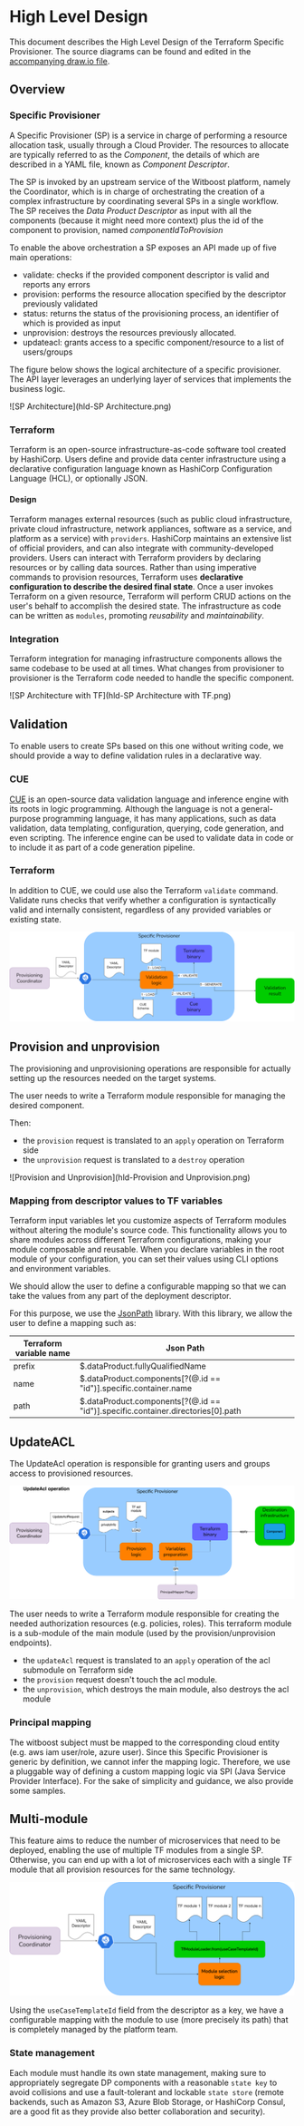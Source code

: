 # High Level Design
This document describes the High Level Design of the Terraform Specific Provisioner.
The source diagrams can be found and edited in the [accompanying draw.io file](hld.drawio).

## Overview

### Specific Provisioner
A Specific Provisioner (SP) is a service in charge of performing a resource allocation task, usually
through a Cloud Provider. The resources to allocate are typically referred to as the _Component_, the
details of which are described in a YAML file, known as _Component Descriptor_.

The SP is invoked by an upstream service of the Witboost platform, namely the Coordinator, which is in charge of orchestrating the creation
of a complex infrastructure by coordinating several SPs in a single workflow. The SP receives
the _Data Product Descriptor_ as input with all the components (because it might need more context) plus the id of the component to provision, named _componentIdToProvision_

To enable the above orchestration a SP exposes an API made up of five main operations:
- validate: checks if the provided component descriptor is valid and reports any errors
- provision: performs the resource allocation specified by the descriptor previously validated
- status: returns the status of the provisioning process, an identifier of which is provided as input
- unprovision: destroys the resources previously allocated.
- updateacl: grants access to a specific component/resource to a list of users/groups

The figure below shows the logical architecture of a specific provisioner. The API layer leverages an underlying layer of services that implements the business logic.

![SP Architecture](hld-SP Architecture.png)

### Terraform
Terraform is an open-source infrastructure-as-code software tool created by HashiCorp. Users define and provide data center infrastructure using a declarative configuration language known as HashiCorp Configuration Language (HCL), or optionally JSON.

#### Design
Terraform manages external resources (such as public cloud infrastructure, private cloud infrastructure, network appliances, software as a service, and platform as a service) with `providers`. HashiCorp maintains an extensive list of official providers, and can also integrate with community-developed providers. Users can interact with Terraform providers by declaring resources or by calling data sources. Rather than using imperative commands to provision resources, Terraform uses **declarative configuration to describe the desired final state**. Once a user invokes Terraform on a given resource, Terraform will perform CRUD actions on the user's behalf to accomplish the desired state. The infrastructure as code can be written as `modules`, promoting _reusability_ and _maintainability_.

### Integration

Terraform integration for managing infrastructure components allows the same codebase to be used at all times. What changes from provisioner to provisioner is the Terraform code needed to handle the specific component.

![SP Architecture with TF](hld-SP Architecture with TF.png)

## Validation
To enable users to create SPs based on this one without writing code, we should provide a way to define validation rules in a declarative way.

### CUE
[CUE](https://cuelang.org/) is an open-source data validation language and inference engine with its roots in logic programming. Although the language is not a general-purpose programming language, it has many applications, such as data validation, data templating, configuration, querying, code generation, and even scripting. The inference engine can be used to validate data in code or to include it as part of a code generation pipeline.

### Terraform
In addition to CUE, we could use also the Terraform `validate` command. Validate runs checks that verify whether a configuration is syntactically valid and internally consistent, regardless of any provided variables or existing state.

![Validation with CUE](hld-Validation.png)

## Provision and unprovision
The provisioning and unprovisioning operations are responsible for actually setting up the resources needed on the target systems.

The user needs to write a Terraform module responsible for managing the desired component.

Then:
- the `provision` request is translated to an `apply` operation on Terraform side
- the `unprovision` request is translated to a `destroy` operation

![Provision and Unprovision](hld-Provision and Unprovision.png)

### Mapping from descriptor values to TF variables
Terraform input variables let you customize aspects of Terraform modules without altering the module's source code. This functionality allows you to share modules across different Terraform configurations, making your module composable and reusable.
When you declare variables in the root module of your configuration, you can set their values using CLI options and environment variables.

We should allow the user to define a configurable mapping so that we can take the values from any part of the deployment descriptor.

For this purpose, we use the [JsonPath](https://github.com/json-path/JsonPath) library.
With this library, we allow the user to define a mapping such as:

| Terraform variable name | Json Path                                                                        |
|-------------------------|----------------------------------------------------------------------------------|
| prefix                  | $.dataProduct.fullyQualifiedName                                                 |
| name                    | $.dataProduct.components[?(@.id == "id")].specific.container.name                |
| path                    | $.dataProduct.components[?(@.id == "id")].specific.container.directories[0].path |

## UpdateACL

The UpdateAcl operation is responsible for granting users and groups access to provisioned resources.


![UpdateAcl](hld-UpdateAcl.png)

The user needs to write a Terraform module responsible for creating the needed authorization resources (e.g. policies, roles).
This terraform module is a sub-module of the main module (used by the provision/unprovision endpoints).

- the `updateAcl` request is translated to an `apply` operation of the acl submodule on Terraform side
- the `provision` request doesn't touch the acl module.
- the `unprovision`, which destroys the main module, also destroys the acl module


### Principal mapping

The witboost subject must be mapped to the corresponding cloud entity (e.g. aws iam user/role, azure user). Since this Specific Provisioner is generic by definition, we cannot infer the mapping logic. Therefore, we use a pluggable way of defining a custom mapping logic via SPI (Java Service Provider Interface). For the sake of simplicity and guidance, we also provide some samples.

## Multi-module

This feature aims to reduce the number of microservices that need to be deployed, enabling the use of multiple TF modules from a single SP. Otherwise, you can end up with a lot of microservices each with a single TF module that all provision resources for the same technology.

![Multi-module](hld-Multi-module.png)

Using the `useCaseTemplateId` field from the descriptor as a key, we have a configurable mapping with the module to use (more precisely its path) that is completely managed by the platform team.

### State management

Each module must handle its own state management, making sure to appropriately segregate DP components with a reasonable `state key` to avoid collisions and use a fault-tolerant and lockable `state store` (remote backends, such as Amazon S3, Azure Blob Storage, or HashiCorp Consul, are a good fit as they provide also better collaboration and security).